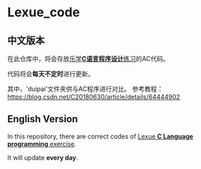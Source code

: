 # Lexue_code
## 中文版本
在此仓库中，将会存放[乐学**C语言程序设计**练习](https://lexue.bit.edu.cn/course/view.php?id=10259)的AC代码。

代码将会**每天不定时**进行更新。

其中，'duipai'文件夹供与AC程序进行对比。
参考教程：https://blog.csdn.net/C20180630/article/details/64444902

## English Version
In this repository, there are correct codes of [Lexue **C Language programming** exercise](https://lexue.bit.edu.cn/course/view.php?id=10259).

It will update **every day**.
